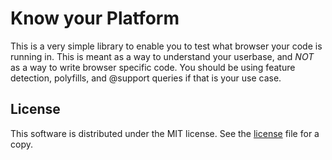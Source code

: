 # Know your Platform

This is a very simple library to enable you to test what browser your code is running in. This is meant as a way to understand your userbase, and *NOT* as a way to write browser specific code. You should be using feature detection, polyfills, and @support queries if that is your use case. 


## License

This software is distributed under the MIT license. See the [license](/LICENSE) file for a copy. 
